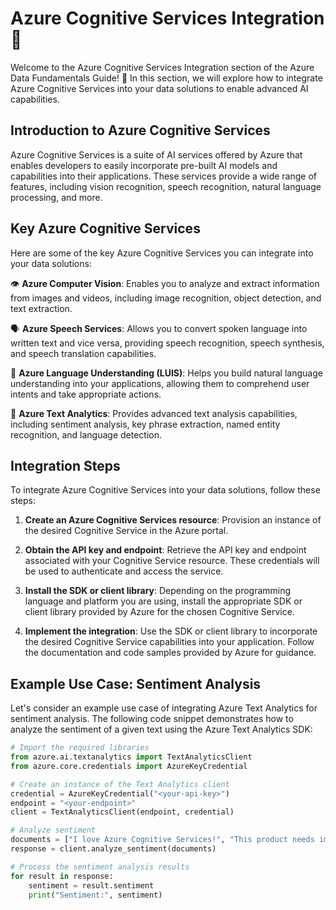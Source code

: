 # Azure Cognitive Services Integration 🧠

Welcome to the Azure Cognitive Services Integration section of the Azure Data Fundamentals Guide! 🌟 In this section, we will explore how to integrate Azure Cognitive Services into your data solutions to enable advanced AI capabilities.

## Introduction to Azure Cognitive Services

Azure Cognitive Services is a suite of AI services offered by Azure that enables developers to easily incorporate pre-built AI models and capabilities into their applications. These services provide a wide range of features, including vision recognition, speech recognition, natural language processing, and more.

## Key Azure Cognitive Services

Here are some of the key Azure Cognitive Services you can integrate into your data solutions:

👁️ **Azure Computer Vision**: Enables you to analyze and extract information from images and videos, including image recognition, object detection, and text extraction.

🗣️ **Azure Speech Services**: Allows you to convert spoken language into written text and vice versa, providing speech recognition, speech synthesis, and speech translation capabilities.

🧠 **Azure Language Understanding (LUIS)**: Helps you build natural language understanding into your applications, allowing them to comprehend user intents and take appropriate actions.

📖 **Azure Text Analytics**: Provides advanced text analysis capabilities, including sentiment analysis, key phrase extraction, named entity recognition, and language detection.

## Integration Steps

To integrate Azure Cognitive Services into your data solutions, follow these steps:

1. **Create an Azure Cognitive Services resource**: Provision an instance of the desired Cognitive Service in the Azure portal.

2. **Obtain the API key and endpoint**: Retrieve the API key and endpoint associated with your Cognitive Service resource. These credentials will be used to authenticate and access the service.

3. **Install the SDK or client library**: Depending on the programming language and platform you are using, install the appropriate SDK or client library provided by Azure for the chosen Cognitive Service.

4. **Implement the integration**: Use the SDK or client library to incorporate the desired Cognitive Service capabilities into your application. Follow the documentation and code samples provided by Azure for guidance.

## Example Use Case: Sentiment Analysis

Let's consider an example use case of integrating Azure Text Analytics for sentiment analysis. The following code snippet demonstrates how to analyze the sentiment of a given text using the Azure Text Analytics SDK:

```python
# Import the required libraries
from azure.ai.textanalytics import TextAnalyticsClient
from azure.core.credentials import AzureKeyCredential

# Create an instance of the Text Analytics client
credential = AzureKeyCredential("<your-api-key>")
endpoint = "<your-endpoint>"
client = TextAnalyticsClient(endpoint, credential)

# Analyze sentiment
documents = ["I love Azure Cognitive Services!", "This product needs improvement."]
response = client.analyze_sentiment(documents)

# Process the sentiment analysis results
for result in response:
    sentiment = result.sentiment
    print("Sentiment:", sentiment)
